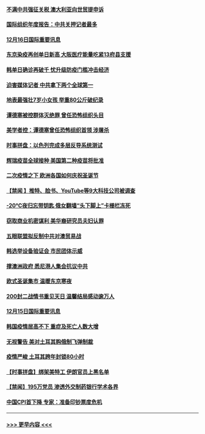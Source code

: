 #### [不满中共强征关税 澳大利亚向世贸提申诉](../pages/prog202/a103011459.md?t=12170051) 
#### [国际组织年度报告：中共关押记者最多](../pages/prog202/a103011454.md?t=12170051) 
#### [12月16日国际重要讯息](../pages/prog202/a103011232.md?t=12170051) 
#### [东京染疫再创单日新高 大阪医疗能量吃紧13府县支援](../pages/prog202/a103011137.md?t=12170051) 
#### [韩单日确诊再破千 忧升级防疫门槛冲击经济](../pages/prog202/a103011115.md?t=12170051) 
#### [迫害媒体记者 中共拿下两个全球第一](../pages/prog202/a103011027.md?t=12170051) 
#### [地表最强壮7岁小女孩 举重80公斤破纪录](../pages/prog202/a103010990.md?t=12170051) 
#### [谭德塞被控群体灭绝罪 曾任恐怖组织头目](../pages/prog202/a103010972.md?t=12170051) 
#### [美学者控：谭德塞曾任恐怖组织首领 涉屠杀](../pages/prog202/a103010847.md?t=12170051) 
#### [时事拼盘：以色列完成多层反导系统测试](../pages/prog202/a103010759.md?t=12170051) 
#### [辉瑞疫苗全球接种 美国第二种疫苗将批准](../pages/prog202/a103010743.md?t=12170051) 
#### [二次疫情之下 欧洲各国如何庆祝圣诞节](../pages/prog202/a103010734.md?t=12170051) 
#### [【禁闻 】推特、脸书、YouTube等9大科技公司被调查](../pages/prog202/a103010674.md?t=12170051) 
#### [-20℃夜归忘带钥匙 俄女翻墙“头下脚上”卡栅栏冻死](../pages/prog202/a103010406.md?t=12170051) 
#### [窃取商业机密谋利 美华裔研究员夫妇认罪](../pages/prog202/a103010579.md?t=12170051) 
#### [五眼联盟拟反制中共对澳贸易战](../pages/prog202/a103010574.md?t=12170051) 
#### [韩选举设备验证会 市民团体示威](../pages/prog202/a103010459.md?t=12170051) 
#### [撑澳洲政府 悉尼港人集会抗议中共](../pages/prog202/a103010374.md?t=12170051) 
#### [欧式圣诞集市 温暖东京寒夜](../pages/prog202/a103010316.md?t=12170051) 
#### [200封二战情书重见天日 温馨结局感动逾万人](../pages/prog202/a103010270.md?t=12170051) 
#### [12月15日国际重要讯息](../pages/prog202/a103010305.md?t=12170051) 
#### [韩国疫情居高不下 重症及死亡人数大增](../pages/prog202/a103010218.md?t=12170051) 
#### [无视警告 美对土耳其购俄制飞弹制裁](../pages/prog202/a103010083.md?t=12170051) 
#### [疫情严峻 土耳其跨年封锁80小时](../pages/prog202/a103010060.md?t=12170051) 
#### [【时事拼盘】绑架美特工 伊朗官员上黑名单](../pages/prog202/a103009851.md?t=12170051) 
#### [【禁闻】195万党员 渗透外交制药银行学术各界](../pages/prog202/a103009824.md?t=12170051) 
#### [中国CPI首下降 专家：准备印钞票度危机](../pages/prog202/a103009723.md?t=12170051) 

----
#### [ >>> 更早内容 <<< ](../indexes/prog202-earlier.md)
